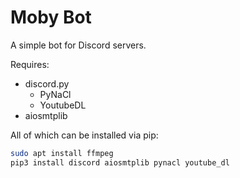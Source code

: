 # Moby Bot

A simple bot for Discord servers.

Requires:
-   discord.py
    -	PyNaCl
    -   YoutubeDL
-   aiosmtplib

All of which can be installed via pip:
```bash
sudo apt install ffmpeg  
pip3 install discord aiosmtplib pynacl youtube_dl
```
